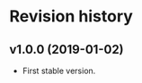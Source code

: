 Revision history
=================================

v1.0.0 (2019-01-02)
---------------------------------
 * First stable version.
